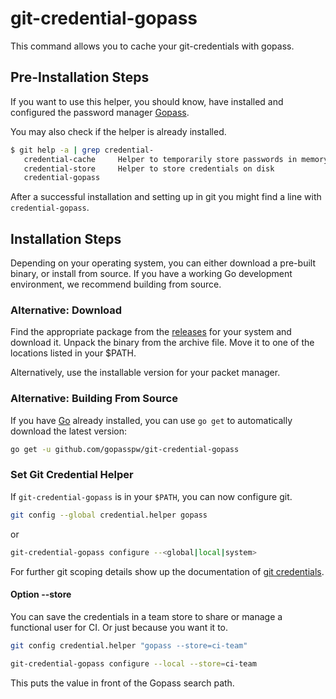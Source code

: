 # git-credential-gopass

This command allows you to cache your git-credentials with gopass.

## Pre-Installation Steps

If you want to use this helper, you should know, have installed and configured the password manager [Gopass].

You may also check if the helper is already installed.

```bash
$ git help -a | grep credential-
   credential-cache     Helper to temporarily store passwords in memory
   credential-store     Helper to store credentials on disk
   credential-gopass
```

After a successful installation and setting up in git you might find a line with `credential-gopass`.

## Installation Steps

Depending on your operating system, you can either download a pre-built binary, or install from source. If you have a working Go development environment, we recommend building from source.

### Alternative: Download

Find the appropriate package from the [releases] for your system and download it. Unpack the binary from the archive file. Move it to one of the locations listed in your $PATH.

Alternatively, use the installable version for your packet manager.

### Alternative: Building From Source

If you have [Go](https://golang.org/) already installed, you can use `go get` to automatically download the latest version:

```bash
go get -u github.com/gopasspw/git-credential-gopass
```

### Set Git Credential Helper

If `git-credential-gopass` is in your `$PATH`, you can now configure git.

```bash
git config --global credential.helper gopass
```

or

```bash
git-credential-gopass configure --<global|local|system>
```

For further git scoping details show up the documentation of [git credentials].

#### Option --store

You can save the credentials in a team store to share or manage a functional user for CI. Or just because you want it to.

```bash
git config credential.helper "gopass --store=ci-team"
```

```bash
git-credential-gopass configure --local --store=ci-team
```

This puts the value in front of the Gopass search path.

[Gopass]: https://github.com/gopasspw/gopass
[releases]: https://github.com/gopasspw/git-credential-gopass/releases
[git credentials]: https://git-scm.com/docs/gitcredentials
